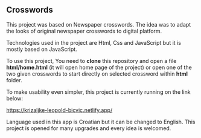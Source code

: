 ## Crosswords
This project was based on Newspaper crosswords. The idea was to adapt the looks
of original newspaper crosswords to digital platform.

Technologies used in the project are Html, Css and JavaScript but it is mostly
based on JavaScript.

To use this project, You need to **clone** this repository and open a file **html/home.html** 
(it will open home page of the project) or open one of the two given crosswords to start 
directly on selected crossword within **html** folder.

To make usability even simpler, this project is currently running on the link below:

<https://krizaljke-leopold-bicvic.netlify.app/>

Language used in this app is Croatian but it can be changed to English.
This project is opened for many upgrades and every idea is welcomed.
